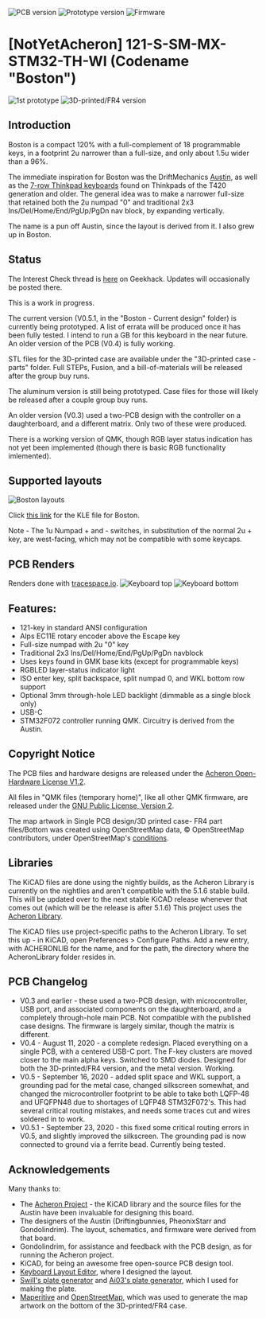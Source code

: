 ![PCB version](https://img.shields.io/badge/PCB%20Version-pre%20Alpha-green.svg?style=flat) ![Prototype version](https://img.shields.io/badge/Prototype%20Version-pre%20Alpha-green.svg?style=flat) ![Firmware](https://img.shields.io/badge/Firmware-Passing-green.svg?style=flat)


# [NotYetAcheron] 121-S-SM-MX-STM32-TH-WI (Codename "Boston")

![1st prototype](https://github.com/bluepylons/Boston/raw/master/graphics/prototype_1_pic.JPG)
![3D-printed/FR4 version](https://github.com/bluepylons/Boston/raw/master/graphics/3D-printed-prototype.JPG)

## Introduction 
Boston is a compact 120% with a full-complement of 18 programmable keys, in a footprint 2u narrower than a full-size, and only about 1.5u wider than a 96%. 

The immediate inspiration for Boston was the DriftMechanics [Austin](https://github.com/Gondolindrim/Austin), as well as the [7-row Thinkpad keyboards](http://www.notebookreview.com/picture/?f=60846) found on Thinkpads of the T420 generation and older. The general idea was to make a narrower full-size that retained both the 2u numpad "0" and traditional 2x3 Ins/Del/Home/End/PgUp/PgDn nav block, by expanding vertically. 

The name is a pun off Austin, since the layout is derived from it. I also grew up in Boston. 

## Status

The Interest Check thread is [here](https://geekhack.org/index.php?topic=106501.0) on Geekhack. Updates will occasionally be posted there.

This is a work in progress. 

The current version (V0.5.1, in the "Boston - Current design" folder) is currently being prototyped. A list of errata will be produced once it has been fully tested. I intend to run a GB for this keyboard in the near future. An older version of the PCB (V0.4) is fully working. 

STL files for the 3D-printed case are available under the "3D-printed case - parts" folder. Full STEPs, Fusion, and a bill-of-materials will be released after the group buy runs.

The aluminum version is still being prototyped. Case files for those will likely be released after a couple group buy runs.

An older version (V0.3) used a two-PCB design with the controller on a daughterboard, and a different matrix. Only two of these were produced. 

There is a working version of QMK, though RGB layer status indication has not yet been implemented (though there is basic RGB functionality imlemented). 

## Supported layouts

![Boston layouts](https://github.com/bluepylons/Boston/raw/master/graphics/bostonKLE.png)

Click [this link](http://www.keyboard-layout-editor.com/#/gists/75e63e00e1acc52cdb8eeda7f8ac4ba6) for the KLE file for Boston.

Note - The 1u Numpad + and - switches, in substitution of the normal 2u + key, are west-facing, which may not be compatible with some keycaps.

## PCB Renders 

Renders done with [tracespace.io](https://tracespace.io/).
![Keyboard top](https://github.com/bluepylons/Boston/raw/master/graphics/PCB-top-V0.5.1.png)
![Keyboard bottom](https://github.com/bluepylons/Boston/raw/master/graphics/PCB-bottom-V0.5.1.png)

## Features:
* 121-key in standard ANSI configuration
* Alps EC11E rotary encoder above the Escape key 
* Full-size numpad with 2u "0" key
* Traditional 2x3 Ins/Del/Home/End/PgUp/PgDn navblock 
* Uses keys found in GMK base kits (except for programmable keys)
* RGBLED layer-status indicator light
* ISO enter key, split backspace, split numpad 0, and WKL bottom row support 
* Optional 3mm through-hole LED backlight (dimmable as a single block only)
* USB-C
* STM32F072 controller running QMK. Circuitry is derived from the Austin. 

## Copyright Notice

The PCB files and hardware designs are released under the [Acheron Open-Hardware License V1.2](http://acheronproject.com/license/license.html). 

All files in "QMK files (temporary home)", like all other QMK firmware, are released under the [GNU Public License, Version 2](https://github.com/qmk/qmk_firmware/blob/master/LICENSE). 

The map artwork in Single PCB design/3D printed case- FR4 part files/Bottom was created using OpenStreetMap data, © OpenStreetMap contributors, under OpenStreetMap's [conditions](https://www.openstreetmap.org/copyright). 

## Libraries

The KiCAD files are done using the nightly builds, as the Acheron Library is currently on the nightlies and aren't compatible with the 5.1.6 stable build. This will be updated over to the next stable KiCAD release whenever that comes out (which will  be the release is after 5.1.6) This project uses the [Acheron Library](https://github.com/AcheronProject/AcheronLibrary).

 The KiCAD files use project-specific paths to the Acheron Library. To set this up - in KiCAD, open Preferences > Configure Paths. Add a new entry, with ACHERONLIB for the name, and for the path, the directory where the AcheronLibrary folder resides in.

## PCB Changelog

* V0.3 and earlier - these used a two-PCB design, with microcontroller, USB port, and associated components on the daughterboard, and a completely through-hole main PCB. Not compatible with the published case designs. The firmware is largely similar, though the matrix is different.
* V0.4 - August 11, 2020 - a complete redesign. Placed everything on a single PCB, with a centered USB-C port. The F-key clusters are moved closer to the main alpha keys. Switched to SMD diodes. Designed for both the 3D-printed/FR4 version, and the metal version. Working. 
* V0.5 - September 16, 2020 - added split space and WKL support, a grounding pad for the metal case, changed silkscreen somewhat, and changed the microcontroller footprint to be able to take both LQFP-48 and UFQFPN48 due to shortages of LQFP48 STM32F072's. This had several critical routing mistakes, and needs some traces cut and wires soldered in to work. 
* V0.5.1 - September 23, 2020 - this fixed some critical routing errors in V0.5, and slightly improved the silkscreen. The grounding pad is now connected to ground via a ferrite bead. Currently being tested. 

## Acknowledgements

Many thanks to:
* The [Acheron Project](http://acheronproject.com/) - the KiCAD library and the source files for the Austin have been invaluable for designing this board.
* The designers of the Austin (Driftingbunnies, PheonixStarr and Gondolindrim). The layout, schematics, and firmware were derived from that board.
* Gondolindrim, for assistance and feedback with the PCB design, as for running the Acheron project.
* KiCAD, for being an awesome free open-source PCB design tool.
* [Keyboard Layout Editor](http://www.keyboard-layout-editor.com/), where I designed the layout. 
* [Swill's plate generator](http://builder.swillkb.com/) and [Ai03's plate generator](https://kbplate.ai03.com/), which I used for making the plate.
* [Maperitive](http://maperitive.net/) and [OpenStreetMap](https://www.openstreetmap.org/#map=4/38.01/-95.84), which was used to generate the map artwork on the bottom of the 3D-printed/FR4 case. 


